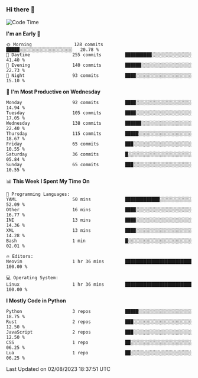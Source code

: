 ### Hi there 👋
<!--START_SECTION:waka-->
![Code Time](http://img.shields.io/badge/Code%20Time-133%20hrs%2024%20mins-blue)

**I'm an Early 🐤** 

```text
🌞 Morning                128 commits         █████░░░░░░░░░░░░░░░░░░░░   20.78 % 
🌆 Daytime                255 commits         ██████████░░░░░░░░░░░░░░░   41.40 % 
🌃 Evening                140 commits         ██████░░░░░░░░░░░░░░░░░░░   22.73 % 
🌙 Night                  93 commits          ████░░░░░░░░░░░░░░░░░░░░░   15.10 % 
```
📅 **I'm Most Productive on Wednesday** 

```text
Monday                   92 commits          ████░░░░░░░░░░░░░░░░░░░░░   14.94 % 
Tuesday                  105 commits         ████░░░░░░░░░░░░░░░░░░░░░   17.05 % 
Wednesday                138 commits         ██████░░░░░░░░░░░░░░░░░░░   22.40 % 
Thursday                 115 commits         █████░░░░░░░░░░░░░░░░░░░░   18.67 % 
Friday                   65 commits          ███░░░░░░░░░░░░░░░░░░░░░░   10.55 % 
Saturday                 36 commits          █░░░░░░░░░░░░░░░░░░░░░░░░   05.84 % 
Sunday                   65 commits          ███░░░░░░░░░░░░░░░░░░░░░░   10.55 % 
```


📊 **This Week I Spent My Time On** 

```text
💬 Programming Languages: 
YAML                     50 mins             █████████████░░░░░░░░░░░░   52.09 % 
Other                    16 mins             ████░░░░░░░░░░░░░░░░░░░░░   16.77 % 
INI                      13 mins             ████░░░░░░░░░░░░░░░░░░░░░   14.36 % 
XML                      13 mins             ████░░░░░░░░░░░░░░░░░░░░░   14.28 % 
Bash                     1 min               █░░░░░░░░░░░░░░░░░░░░░░░░   02.01 % 

🔥 Editors: 
Neovim                   1 hr 36 mins        █████████████████████████   100.00 % 

💻 Operating System: 
Linux                    1 hr 36 mins        █████████████████████████   100.00 % 
```

**I Mostly Code in Python** 

```text
Python                   3 repos             █████░░░░░░░░░░░░░░░░░░░░   18.75 % 
Rust                     2 repos             ███░░░░░░░░░░░░░░░░░░░░░░   12.50 % 
JavaScript               2 repos             ███░░░░░░░░░░░░░░░░░░░░░░   12.50 % 
CSS                      1 repo              ██░░░░░░░░░░░░░░░░░░░░░░░   06.25 % 
Lua                      1 repo              ██░░░░░░░░░░░░░░░░░░░░░░░   06.25 % 
```




 Last Updated on 02/08/2023 18:37:51 UTC
<!--END_SECTION:waka-->

<!--
**YoganshSharma/YoganshSharma** is a ✨ _special_ ✨ repository because its `README.md` (this file) appears on your GitHub profile.

Here are some ideas to get you started:

- 🔭 I’m currently working on ...
- 🌱 I’m currently learning ...
- 👯 I’m looking to collaborate on ...
- 🤔 I’m looking for help with ...
- 💬 Ask me about ...
- 📫 How to reach me: ...
- 😄 Pronouns: ...
- ⚡ Fun fact: ...
-->
